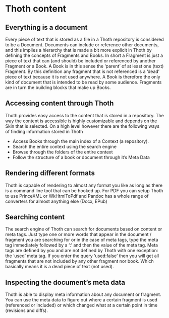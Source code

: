 # Thoth content
## Everything is a document
Every piece of text that is stored as a file in a Thoth repository is considered to be a Document. Documents can include or reference other documents, and this implies a hierarchy that is made a bit more explicit in Thoth by defining the concepts of Fragments and Books. In short a Fragment is just a piece of text that can (and should) be included or referenced by another Fragment or a Book. A Book is in this sense the ‘parent’ of at least one (text) Fragment. By this definition any fragment that is not referenced is a ‘dead’ piece of text because it is not used anywhere. A Book is therefore the only kind of document that is intended to be read by some audience. Fragments are in turn the building blocks that make up Books.

## Accessing content through Thoth
Thoth provides easy access to the content that is stored in a repository. The way the content is accessible is highly customizable and depends on the Skin that is selected. On a high level however there are the following ways of finding information stored in Thoth

- Access Books through the main index of a Context (a repository).
- Search the entire context using the search engine
- Browse through the folders of the entire context
- Follow the structure of a book or document through it’s Meta Data

## Rendering different formats
Thoth is capable of rendering to almost any format you like as long as there is a command line tool that can be hooked up. For PDF you can setup Thoth to use PrinceXML or WkHtmlToPdf and Pandoc has a whole range of converters for almost anything else (Docx, EPub)

## Searching content
The search engine of Thoth can search for documents based on content or meta tags. Just type one or more words that appear in the document / fragment you are searching for or in the case of meta tags, type the meta tag immediately followed by a ‘:’ and then the value of the meta tag. Meta tags are defined by you and are not defined by Thoth with one exception: the ‘used’ meta tag. If you enter the query ‘used:false’ then you will get all fragments that are not included by any other fragment nor book. Which basically means it is a dead piece of text (not used).

## Inspecting the document’s meta data
Thoth is able to display meta information about any document or fragment. You can use the meta data to figure out where a certain fragment is used (referenced or included) or which changed what at a certain point in time (revisions and diffs).

